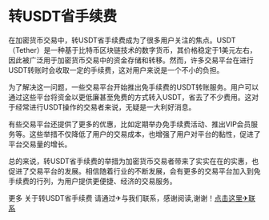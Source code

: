 # 转USDT省手续费

在加密货币交易中，转USDT省手续费成为了很多用户关注的焦点。USDT（Tether）是一种基于比特币区块链技术的数字货币，其价格稳定于1美元左右，因此被广泛用于加密货币交易中的资金存储和转移。然而，许多交易平台在进行USDT转账时会收取一定的手续费，这对用户来说是一个不小的负担。

为了解决这一问题，一些交易平台开始推出免手续费的USDT转账服务。用户可以通过这些平台将资金以更低廉甚至免费的方式转入USDT，省去了不少费用。这对于经常进行USDT操作的交易者来说，无疑是一大利好消息。

有些交易平台还提供了更多的优惠，比如定期举办免手续费活动、推出VIP会员服务等。这些举措不仅降低了用户的交易成本，也增强了用户对平台的黏性，促进了平台交易量的增长。

总的来说，转USDT省手续费的举措为加密货币交易者带来了实实在在的实惠，也促进了交易平台的发展。相信随着行业的不断发展，会有更多的交易平台加入到免手续费的行列，为用户提供更便捷、经济的交易服务。

更多 关于转USDT省手续费 请通过✈与我们联系，感谢阅读,谢谢！[点击这里✈联系](https://www.trx.tw)